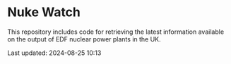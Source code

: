 # Nuke Watch

This repository includes code for retrieving the latest information available on the output of EDF nuclear power plants in the UK.

Last updated: 2024-08-25 10:13